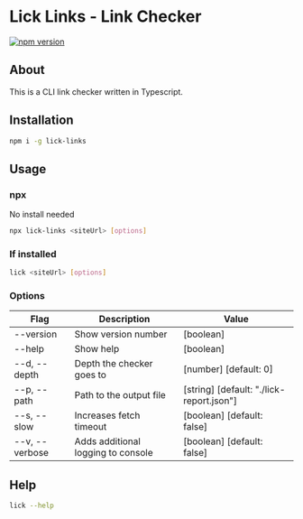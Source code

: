 # Lick Links - Link Checker

[![npm version](https://badge.fury.io/js/lick-links.svg)](https://badge.fury.io/js/lick-links)

## About

This is a CLI link checker written in Typescript.

## Installation

```bash
npm i -g lick-links
```

## Usage

### npx

No install needed

```bash
npx lick-links <siteUrl> [options]
```

### If installed

```bash
lick <siteUrl> [options]
```

### Options

| Flag           | Description                        | Value                                    |
| -------------- | ---------------------------------- | ---------------------------------------- |
| --version      | Show version number                | [boolean]                                |
| --help         | Show help                          | [boolean]                                |
| --d, --depth   | Depth the checker goes to          | [number] [default: 0]                    |
| --p, --path    | Path to the output file            | [string] [default: "./lick-report.json"] |
| --s, --slow    | Increases fetch timeout            | [boolean] [default: false]               |
| --v, --verbose | Adds additional logging to console | [boolean] [default: false]               |

## Help

```bash
lick --help
```
